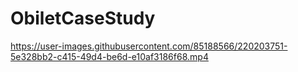 # ObiletCaseStudy

https://user-images.githubusercontent.com/85188566/220203751-5e328bb2-c415-49d4-be6d-e10af3186f68.mp4

